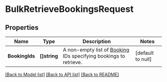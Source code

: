 # BulkRetrieveBookingsRequest

## Properties
Name | Type | Description | Notes
------------ | ------------- | ------------- | -------------
**BookingIds** | **[]string** | A non-empty list of [Booking](entity:Booking) IDs specifying bookings to retrieve. | [default to null]

[[Back to Model list]](../README.md#documentation-for-models) [[Back to API list]](../README.md#documentation-for-api-endpoints) [[Back to README]](../README.md)


